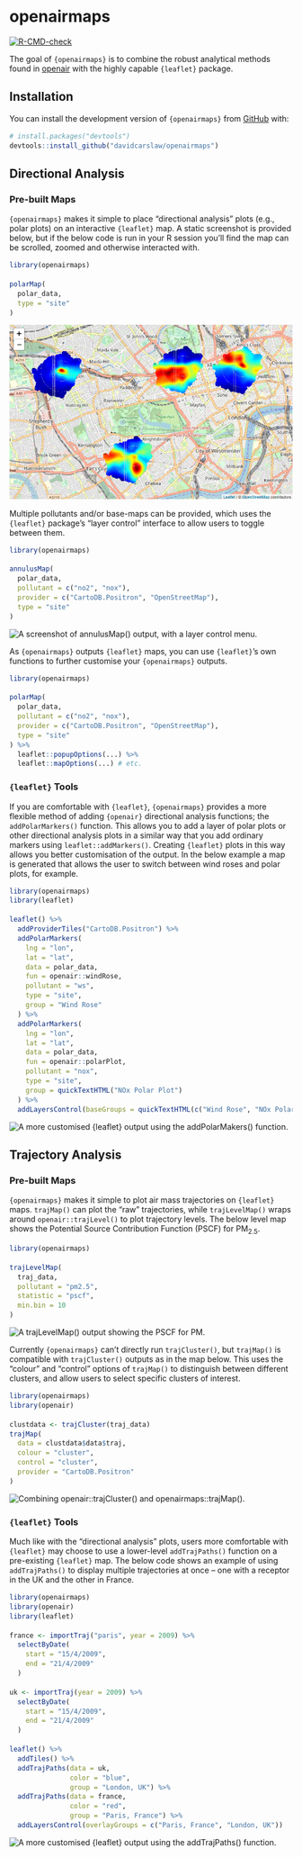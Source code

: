 
<!-- README.md is generated from README.Rmd. Please edit that file -->

# openairmaps

<!-- badges: start -->

[![R-CMD-check](https://github.com/davidcarslaw/openairmaps/actions/workflows/R-CMD-check.yaml/badge.svg)](https://github.com/davidcarslaw/openairmaps/actions/workflows/R-CMD-check.yaml)
<!-- badges: end -->

The goal of `{openairmaps}` is to combine the robust analytical methods
found in [openair](https://davidcarslaw.github.io/openair/) with the
highly capable `{leaflet}` package.

## Installation

You can install the development version of `{openairmaps}` from
[GitHub](https://github.com/) with:

``` r
# install.packages("devtools")
devtools::install_github("davidcarslaw/openairmaps")
```

## Directional Analysis

### Pre-built Maps

`{openairmaps}` makes it simple to place “directional analysis” plots
(e.g., polar plots) on an interactive `{leaflet}` map. A static
screenshot is provided below, but if the below code is run in your R
session you’ll find the map can be scrolled, zoomed and otherwise
interacted with.

``` r
library(openairmaps)

polarMap(
  polar_data, 
  type = "site"
)
```

![A screenshot of `polarMap()` output.](man/figures/README-polarmap.png)

Multiple pollutants and/or base-maps can be provided, which uses the
`{leaflet}` package’s “layer control” interface to allow users to toggle
between them.

``` r
library(openairmaps)

annulusMap(
  polar_data,
  pollutant = c("no2", "nox"),
  provider = c("CartoDB.Positron", "OpenStreetMap"),
  type = "site"
)
```

![A screenshot of `annulusMap()` output, with a layer control
menu.](man/figures/README-annuluslayers.png)

As `{openairmaps}` outputs `{leaflet}` maps, you can use `{leaflet}`’s
own functions to further customise your `{openairmaps}` outputs.

``` r
library(openairmaps)

polarMap(
  polar_data,
  pollutant = c("no2", "nox"),
  provider = c("CartoDB.Positron", "OpenStreetMap"),
  type = "site"
) %>%
  leaflet::popupOptions(...) %>%
  leaflet::mapOptions(...) # etc.
```

### `{leaflet}` Tools

If you are comfortable with `{leaflet}`, `{openairmaps}` provides a more
flexible method of adding `{openair}` directional analysis functions;
the `addPolarMarkers()` function. This allows you to add a layer of
polar plots or other directional analysis plots in a similar way that
you add ordinary markers using `leaflet::addMarkers()`. Creating
`{leaflet}` plots in this way allows you better customisation of the
output. In the below example a map is generated that allows the user to
switch between wind roses and polar plots, for example.

``` r
library(openairmaps)
library(leaflet)

leaflet() %>%
  addProviderTiles("CartoDB.Positron") %>%
  addPolarMarkers(
    lng = "lon",
    lat = "lat",
    data = polar_data,
    fun = openair::windRose,
    pollutant = "ws",
    type = "site",
    group = "Wind Rose"
  ) %>%
  addPolarMarkers(
    lng = "lon",
    lat = "lat",
    data = polar_data,
    fun = openair::polarPlot,
    pollutant = "nox",
    type = "site",
    group = quickTextHTML("NOx Polar Plot")
  ) %>%
  addLayersControl(baseGroups = quickTextHTML(c("Wind Rose", "NOx Polar Plot")))
```

![A more customised `{leaflet}` output using the `addPolarMakers()`
function.](man/figures/README-addMarkers.png)

## Trajectory Analysis

### Pre-built Maps

`{openairmaps}` makes it simple to plot air mass trajectories on
`{leaflet}` maps. `trajMap()` can plot the “raw” trajectories, while
`trajLevelMap()` wraps around `openair::trajLevel()` to plot trajectory
levels. The below level map shows the Potential Source Contribution
Function (PSCF) for PM<sub>2.5</sub>.

``` r
library(openairmaps)

trajLevelMap(
  traj_data,
  pollutant = "pm2.5",
  statistic = "pscf",
  min.bin = 10
)
```

![A `trajLevelMap()` output showing the PSCF for
PM.](man/figures/README-trajlevel.png)

Currently `{openairmaps}` can’t directly run `trajCluster()`, but
`trajMap()` is compatible with `trajCluster()` outputs as in the map
below. This uses the “colour” and “control” options of `trajMap()` to
distinguish between different clusters, and allow users to select
specific clusters of interest.

``` r
library(openairmaps)
library(openair)

clustdata <- trajCluster(traj_data)
trajMap(
  data = clustdata$data$traj,
  colour = "cluster",
  control = "cluster",
  provider = "CartoDB.Positron"
)
```

![Combining `openair::trajCluster()` and
`openairmaps::trajMap()`.](man/figures/README-trajcluster.png)

### `{leaflet}` Tools

Much like with the “directional analysis” plots, users more comfortable
with `{leaflet}` may choose to use a lower-level `addTrajPaths()`
function on a pre-existing `{leaflet}` map. The below code shows an
example of using `addTrajPaths()` to display multiple trajectories at
once – one with a receptor in the UK and the other in France.

``` r
library(openairmaps)
library(openair)
library(leaflet)

france <- importTraj("paris", year = 2009) %>%
  selectByDate(
    start = "15/4/2009",
    end = "21/4/2009"
  )

uk <- importTraj(year = 2009) %>%
  selectByDate(
    start = "15/4/2009",
    end = "21/4/2009"
  )

leaflet() %>%
  addTiles() %>%
  addTrajPaths(data = uk,
               color = "blue",
               group = "London, UK") %>%
  addTrajPaths(data = france,
               color = "red",
               group = "Paris, France") %>%
  addLayersControl(overlayGroups = c("Paris, France", "London, UK"))
```

![A more customised `{leaflet}` output using the `addTrajPaths()`
function.](man/figures/README-addtrajpath.png)
